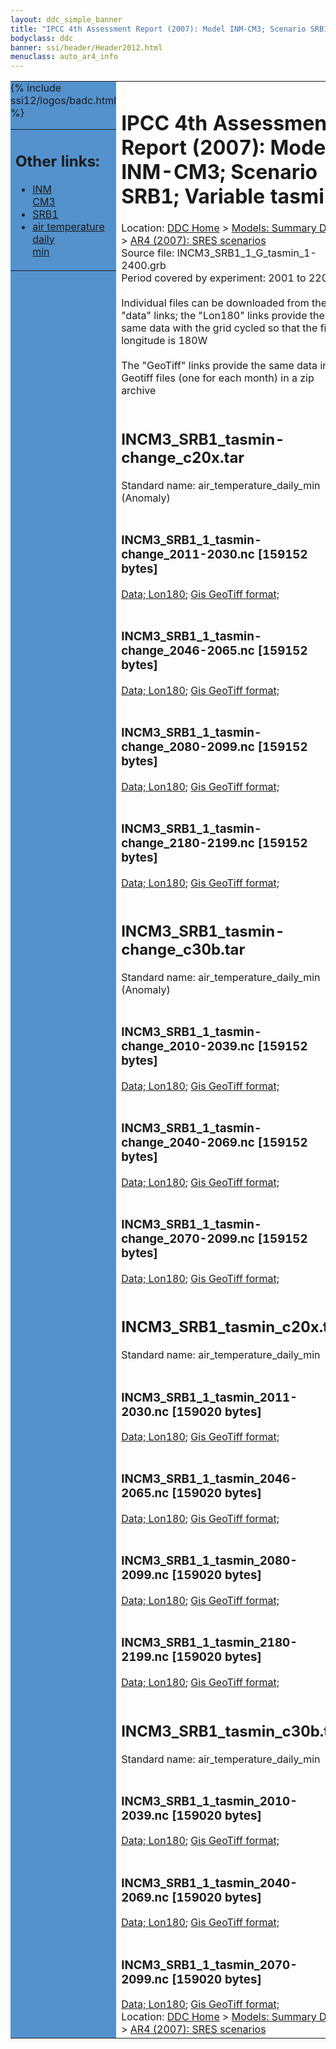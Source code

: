 ```yaml
---
layout: ddc_simple_banner
title: "IPCC 4th Assessment Report (2007): Model INM-CM3; Scenario SRB1; Variable tasmin"
bodyclass: ddc
banner: ssi/header/Header2012.html
menuclass: auto_ar4_info
---
```



<table width="100%" border="0" cellspacing="0" cellpadding="0" style="border-collapse: collapse;">
<tr style="margin:0;padding:0;border:0;">
<td style="margin:0;padding:0;border:0;height:1pt;width:150pt;background:#5492CD;" valign="top" >

<div id="lh-col2" class="auto_ar4_info">
<table class="menumain" bgcolor="#5492CD" cellspacing="0" width="100%" border="0">
<tr><td>
<h2> Other links:</h2>
<ul>
<li><a href="/auto/ar4/model-INM-CM3.html">INM<br/>CM3</a></li>
<li><a href="/auto/ar4/scenario-SRB1.html">SRB1</a></li>
<li><a href="/auto/ar4/var-air_temperature_daily_min.html">air temperature daily<br/> min</a></li>
</ul>
</td></tr>
{% include ssi12/logos/badc.html %}
</table>
</div>
</td>
<td><h1>IPCC 4th Assessment Report (2007): Model INM-CM3; Scenario SRB1; Variable tasmin</h1>

<!-- Breadcrumb1 -->
<div id="breadcrumb1" align="left">
Location: <a href="/index.html">DDC Home</a> > <a href="/sim/gcm_clim/">Models: Summary Data</a>
> <a href="/sim/gcm_clim/SRES_AR4/index.html">AR4 (2007): SRES scenarios</a>
</div>
<!-- End of Breadcrumb1 -->Source file: INCM3_SRB1_1_G_tasmin_1-2400.grb
<br/>
Period covered by experiment: 2001 to 2200<br/>
<br/>Individual files can be downloaded from the "data" links; the "Lon180" links provide the same data
         with the grid cycled so that the first longitude is 180W<br/>
<br/>The "GeoTiff" links provide the same data in 12 Geotiff files (one for each month)
          in a zip archive<br/>
<br/><h2>INCM3_SRB1_tasmin-change_c20x.tar</h2>
Standard name: air_temperature_daily_min (Anomaly)<br>
<br/><h3>INCM3_SRB1_1_tasmin-change_2011-2030.nc [159152 bytes]</h3>
<a href="http://apps.ipcc-data.org/cgi-bin/downl/ar4_nc/tasmin/INCM3_SRB1_1_tasmin-change_2011-2030.nc">Data; </a><a href="http://apps.ipcc-data.org/cgi-bin/downl/ar4_nc/tasmin/INCM3_SRB1_1_tasmin-change_2011-2030.cyto180.nc"> Lon180</a>; <a href="/cgi-bin/downl/ar4_tif/tasmin/INCM3_SRB1_1_tasmin-change_2011-2030.zip">Gis GeoTiff format; </a><br/>
<br/><h3>INCM3_SRB1_1_tasmin-change_2046-2065.nc [159152 bytes]</h3>
<a href="http://apps.ipcc-data.org/cgi-bin/downl/ar4_nc/tasmin/INCM3_SRB1_1_tasmin-change_2046-2065.nc">Data; </a><a href="http://apps.ipcc-data.org/cgi-bin/downl/ar4_nc/tasmin/INCM3_SRB1_1_tasmin-change_2046-2065.cyto180.nc"> Lon180</a>; <a href="/cgi-bin/downl/ar4_tif/tasmin/INCM3_SRB1_1_tasmin-change_2046-2065.zip">Gis GeoTiff format; </a><br/>
<br/><h3>INCM3_SRB1_1_tasmin-change_2080-2099.nc [159152 bytes]</h3>
<a href="http://apps.ipcc-data.org/cgi-bin/downl/ar4_nc/tasmin/INCM3_SRB1_1_tasmin-change_2080-2099.nc">Data; </a><a href="http://apps.ipcc-data.org/cgi-bin/downl/ar4_nc/tasmin/INCM3_SRB1_1_tasmin-change_2080-2099.cyto180.nc"> Lon180</a>; <a href="/cgi-bin/downl/ar4_tif/tasmin/INCM3_SRB1_1_tasmin-change_2080-2099.zip">Gis GeoTiff format; </a><br/>
<br/><h3>INCM3_SRB1_1_tasmin-change_2180-2199.nc [159152 bytes]</h3>
<a href="http://apps.ipcc-data.org/cgi-bin/downl/ar4_nc/tasmin/INCM3_SRB1_1_tasmin-change_2180-2199.nc">Data; </a><a href="http://apps.ipcc-data.org/cgi-bin/downl/ar4_nc/tasmin/INCM3_SRB1_1_tasmin-change_2180-2199.cyto180.nc"> Lon180</a>; <a href="/cgi-bin/downl/ar4_tif/tasmin/INCM3_SRB1_1_tasmin-change_2180-2199.zip">Gis GeoTiff format; </a><br/>
<br/><h2>INCM3_SRB1_tasmin-change_c30b.tar</h2>
Standard name: air_temperature_daily_min (Anomaly)<br>
<br/><h3>INCM3_SRB1_1_tasmin-change_2010-2039.nc [159152 bytes]</h3>
<a href="http://apps.ipcc-data.org/cgi-bin/downl/ar4_nc/tasmin/INCM3_SRB1_1_tasmin-change_2010-2039.nc">Data; </a><a href="http://apps.ipcc-data.org/cgi-bin/downl/ar4_nc/tasmin/INCM3_SRB1_1_tasmin-change_2010-2039.cyto180.nc"> Lon180</a>; <a href="/cgi-bin/downl/ar4_tif/tasmin/INCM3_SRB1_1_tasmin-change_2010-2039.zip">Gis GeoTiff format; </a><br/>
<br/><h3>INCM3_SRB1_1_tasmin-change_2040-2069.nc [159152 bytes]</h3>
<a href="http://apps.ipcc-data.org/cgi-bin/downl/ar4_nc/tasmin/INCM3_SRB1_1_tasmin-change_2040-2069.nc">Data; </a><a href="http://apps.ipcc-data.org/cgi-bin/downl/ar4_nc/tasmin/INCM3_SRB1_1_tasmin-change_2040-2069.cyto180.nc"> Lon180</a>; <a href="/cgi-bin/downl/ar4_tif/tasmin/INCM3_SRB1_1_tasmin-change_2040-2069.zip">Gis GeoTiff format; </a><br/>
<br/><h3>INCM3_SRB1_1_tasmin-change_2070-2099.nc [159152 bytes]</h3>
<a href="http://apps.ipcc-data.org/cgi-bin/downl/ar4_nc/tasmin/INCM3_SRB1_1_tasmin-change_2070-2099.nc">Data; </a><a href="http://apps.ipcc-data.org/cgi-bin/downl/ar4_nc/tasmin/INCM3_SRB1_1_tasmin-change_2070-2099.cyto180.nc"> Lon180</a>; <a href="/cgi-bin/downl/ar4_tif/tasmin/INCM3_SRB1_1_tasmin-change_2070-2099.zip">Gis GeoTiff format; </a><br/>
<br/><h2>INCM3_SRB1_tasmin_c20x.tar</h2>
Standard name: air_temperature_daily_min<br>
<br/><h3>INCM3_SRB1_1_tasmin_2011-2030.nc [159020 bytes]</h3>
<a href="http://apps.ipcc-data.org/cgi-bin/downl/ar4_nc/tasmin/INCM3_SRB1_1_tasmin_2011-2030.nc">Data; </a><a href="http://apps.ipcc-data.org/cgi-bin/downl/ar4_nc/tasmin/INCM3_SRB1_1_tasmin_2011-2030.cyto180.nc"> Lon180</a>; <a href="/cgi-bin/downl/ar4_tif/tasmin/INCM3_SRB1_1_tasmin_2011-2030.zip">Gis GeoTiff format; </a><br/>
<br/><h3>INCM3_SRB1_1_tasmin_2046-2065.nc [159020 bytes]</h3>
<a href="http://apps.ipcc-data.org/cgi-bin/downl/ar4_nc/tasmin/INCM3_SRB1_1_tasmin_2046-2065.nc">Data; </a><a href="http://apps.ipcc-data.org/cgi-bin/downl/ar4_nc/tasmin/INCM3_SRB1_1_tasmin_2046-2065.cyto180.nc"> Lon180</a>; <a href="/cgi-bin/downl/ar4_tif/tasmin/INCM3_SRB1_1_tasmin_2046-2065.zip">Gis GeoTiff format; </a><br/>
<br/><h3>INCM3_SRB1_1_tasmin_2080-2099.nc [159020 bytes]</h3>
<a href="http://apps.ipcc-data.org/cgi-bin/downl/ar4_nc/tasmin/INCM3_SRB1_1_tasmin_2080-2099.nc">Data; </a><a href="http://apps.ipcc-data.org/cgi-bin/downl/ar4_nc/tasmin/INCM3_SRB1_1_tasmin_2080-2099.cyto180.nc"> Lon180</a>; <a href="/cgi-bin/downl/ar4_tif/tasmin/INCM3_SRB1_1_tasmin_2080-2099.zip">Gis GeoTiff format; </a><br/>
<br/><h3>INCM3_SRB1_1_tasmin_2180-2199.nc [159020 bytes]</h3>
<a href="http://apps.ipcc-data.org/cgi-bin/downl/ar4_nc/tasmin/INCM3_SRB1_1_tasmin_2180-2199.nc">Data; </a><a href="http://apps.ipcc-data.org/cgi-bin/downl/ar4_nc/tasmin/INCM3_SRB1_1_tasmin_2180-2199.cyto180.nc"> Lon180</a>; <a href="/cgi-bin/downl/ar4_tif/tasmin/INCM3_SRB1_1_tasmin_2180-2199.zip">Gis GeoTiff format; </a><br/>
<br/><h2>INCM3_SRB1_tasmin_c30b.tar</h2>
Standard name: air_temperature_daily_min<br>
<br/><h3>INCM3_SRB1_1_tasmin_2010-2039.nc [159020 bytes]</h3>
<a href="http://apps.ipcc-data.org/cgi-bin/downl/ar4_nc/tasmin/INCM3_SRB1_1_tasmin_2010-2039.nc">Data; </a><a href="http://apps.ipcc-data.org/cgi-bin/downl/ar4_nc/tasmin/INCM3_SRB1_1_tasmin_2010-2039.cyto180.nc"> Lon180</a>; <a href="/cgi-bin/downl/ar4_tif/tasmin/INCM3_SRB1_1_tasmin_2010-2039.zip">Gis GeoTiff format; </a><br/>
<br/><h3>INCM3_SRB1_1_tasmin_2040-2069.nc [159020 bytes]</h3>
<a href="http://apps.ipcc-data.org/cgi-bin/downl/ar4_nc/tasmin/INCM3_SRB1_1_tasmin_2040-2069.nc">Data; </a><a href="http://apps.ipcc-data.org/cgi-bin/downl/ar4_nc/tasmin/INCM3_SRB1_1_tasmin_2040-2069.cyto180.nc"> Lon180</a>; <a href="/cgi-bin/downl/ar4_tif/tasmin/INCM3_SRB1_1_tasmin_2040-2069.zip">Gis GeoTiff format; </a><br/>
<br/><h3>INCM3_SRB1_1_tasmin_2070-2099.nc [159020 bytes]</h3>
<a href="http://apps.ipcc-data.org/cgi-bin/downl/ar4_nc/tasmin/INCM3_SRB1_1_tasmin_2070-2099.nc">Data; </a><a href="http://apps.ipcc-data.org/cgi-bin/downl/ar4_nc/tasmin/INCM3_SRB1_1_tasmin_2070-2099.cyto180.nc"> Lon180</a>; <a href="/cgi-bin/downl/ar4_tif/tasmin/INCM3_SRB1_1_tasmin_2070-2099.zip">Gis GeoTiff format; </a><br/>
<!-- Breadcrumb2 -->
<div id="breadcrumb2" align="left">
Location: <a href="/index.html">DDC Home</a> > <a href="/sim/gcm_clim/">Models: Summary Data</a>
> <a href="/sim/gcm_clim/SRES_AR4/index.html">AR4 (2007): SRES scenarios</a>
</div>
<!-- End of Breadcrumb2 --></td></tr></table>
